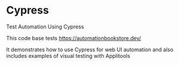 # Cypress
Test Automation Using Cypress

This code base tests https://automationbookstore.dev/

It demonstrates how to use Cypress for web UI automation and also includes examples of visual testing with Applitools
